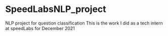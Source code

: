 # SpeedLabsNLP_project
NLP project for question classification
This is the work I did as a tech intern at speedLabs for December 2021
